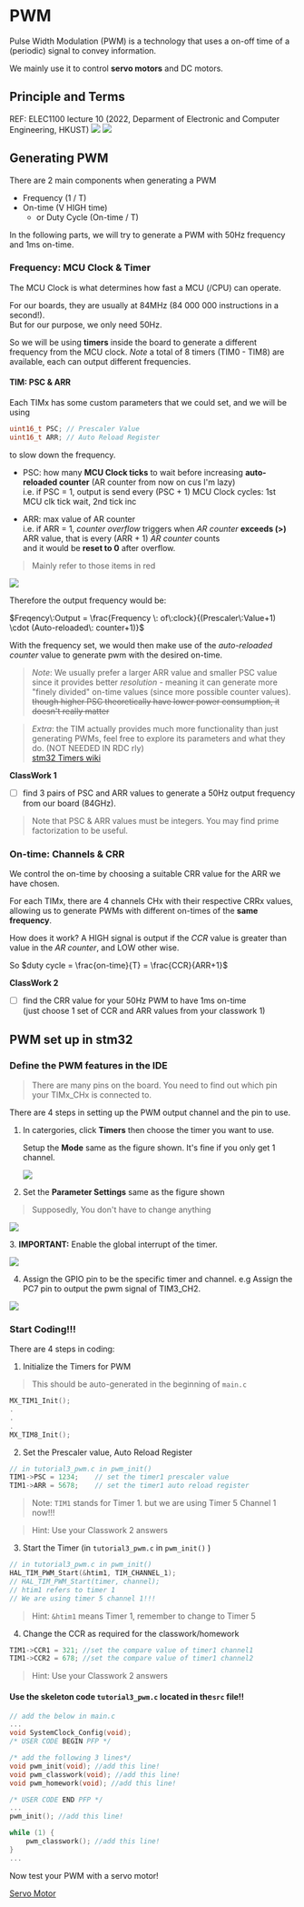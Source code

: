 # PWM
Pulse Width Modulation (PWM) is a technology that uses a on-off time of a (periodic) signal to convey information.

We mainly use it to control **servo motors** and DC motors.

## Principle and Terms
REF: ELEC1100 lecture 10 (2022, Deparment of Electronic and Computer Engineering, HKUST) ![](https://i.imgur.com/jnZB3Kd.jpg) ![](https://i.imgur.com/7Iyfnpg.jpg)

## Generating PWM
There are 2 main components when generating a PWM
- Frequency (1 / T)
- On-time (V HIGH time)
  - or Duty Cycle (On-time / T)

In the following parts, we will try to generate a PWM with 50Hz frequency and 1ms on-time.

### Frequency: MCU Clock & Timer 
The MCU Clock is what determines how fast a MCU (/CPU) can operate.

For our boards, they are usually at 84MHz (84 000 000 instructions in a second!).\
But for our purpose, we only need 50Hz.

So we will be using **timers** inside the board to generate a different frequency from the MCU clock.
*Note* a total of 8 timers (TIM0 - TIM8) are available, each can output different frequencies.

#### TIM: PSC & ARR
Each TIMx has some custom parameters that we could set, and we will be using
```c
uint16_t PSC; // Prescaler Value
uint16_t ARR; // Auto Reload Register
```
to slow down the frequency.

- PSC: how many **MCU Clock ticks** to wait before increasing **auto-reloaded counter** (AR counter from now on cus I'm lazy)\
  i.e. if PSC = 1, output is send every (PSC + 1) MCU Clock cycles: 1st MCU clk tick wait, 2nd tick inc
  
- ARR: max value of AR counter\
  i.e. if ARR = 1, *counter overflow* triggers when *AR counter* **exceeds (>)** ARR value, that is every (ARR + 1) *AR counter* counts\
  and it would be **reset to 0** after overflow.

>Mainly refer to those items in red
>
![](https://imgur.com/YF8xjhF.png)

Therefore the output frequency would be:

$Freqency\:Output = \frac{Frequency \: of\:clock}{(Prescaler\:Value+1) \cdot (Auto-reloaded\: counter+1)}$

With the frequency set, we would then make use of the *auto-reloaded counter* value to generate pwm with the desired on-time.

> *Note*: We usually prefer a larger ARR value and smaller PSC value since it provides better *resolution* - meaning it can generate more "finely divided" on-time values (since more possible counter values). ~~though higher PSC theoretically have lower power consumption, it doesn't really matter~~

> *Extra*: the TIM actually provides much more functionality than just generating PWMs, feel free to explore its parameters and what they do. (NOT NEEDED IN RDC rly)\
[stm32 Timers wiki](https://wiki.st.com/stm32mcu/wiki/Getting_started_with_TIM)

**ClassWork 1**
- [ ] find 3 pairs of PSC and ARR values to generate a 50Hz output frequency from our board (84GHz).

> Note that PSC & ARR values must be integers.
> You may find prime factorization to be useful.

### On-time: Channels & CRR
We control the on-time by choosing a suitable CRR value for the ARR we have chosen.

For each TIMx, there are 4 channels CHx with their respective CRRx values, allowing us to generate PWMs with different on-times of the **same frequency**.

How does it work? A HIGH signal is output if the *CCR* value is greater than value in the *AR counter*, and LOW other wise.

So $duty cycle = \frac{on-time}{T} = \frac{CCR}{ARR+1}$

**ClassWork 2**
- [ ] find the CRR value for your 50Hz PWM to have 1ms on-time\
      (just choose 1 set of CCR and ARR values from your classwork 1)

## PWM set up in stm32

### Define the PWM features in the IDE

> There are many pins on the board. You need to find out which pin your TIMx_CHx is connected to.

There are 4 steps in setting up the PWM output channel and the pin to use.

1. In catergories, click **Timers** then choose the timer you want to use.

   Setup the **Mode** same as the figure shown. It's fine if you only get 1 channel.

   ![](https://i.imgur.com/53oLWQH.png)
2. Set the **Parameter Settings** same as the figure shown

> Supposedly, You don't have to change anything

![](https://i.imgur.com/aNtON0o.png)&#x20;

3\. **IMPORTANT:** Enable the global interrupt of the timer.

![](https://i.imgur.com/z2MDit3.png)

4. Assign the GPIO pin to be the specific timer and channel. e.g Assign the PC7 pin to output the pwm signal of TIM3\_CH2.

![](https://i.imgur.com/MzvaMDI.png)


### Start Coding!!!

There are 4 steps in coding:

1. Initialize the Timers for PWM

> This should be auto-generated in the beginning of `main.c`

```c
MX_TIM1_Init();
.
.
.
MX_TIM8_Init();
```

2. Set the Prescaler value, Auto Reload Register

```c
// in tutorial3_pwm.c in pwm_init()
TIM1->PSC = 1234;    // set the timer1 prescaler value
TIM1->ARR = 5678;    // set the timer1 auto reload register
```

> Note: `TIM1` stands for Timer 1. but we are using Timer 5 Channel 1 now!!!

> Hint: Use your Classwork 2 answers

3. Start the Timer (in `tutorial3_pwm.c` in `pwm_init()` )

```c
// in tutorial3_pwm.c in pwm_init()
HAL_TIM_PWM_Start(&htim1, TIM_CHANNEL_1); 
// HAL_TIM_PWM_Start(timer, channel);
// htim1 refers to timer 1
// We are using timer 5 channel 1!!!
```

> Hint:  `&htim1` means Timer 1, remember to change to Timer 5

4. Change the CCR as required for the classwork/homework

```c
TIM1->CCR1 = 321; //set the compare value of timer1 channel1
TIM1->CCR2 = 678; //set the compare value of timer1 channel2
```

> Hint: Use your Classwork 2 answers

#### Use the skeleton code `tutorial3_pwm.c` located in the`src` file!!

```c
// add the below in main.c
...
void SystemClock_Config(void);
/* USER CODE BEGIN PFP */

/* add the following 3 lines*/
void pwm_init(void); //add this line!
void pwm_classwork(void); //add this line!
void pwm_homework(void); //add this line!

/* USER CODE END PFP */
...
pwm_init(); //add this line!

while (1) {
    pwm_classwork(); //add this line!
}   
...
```

Now test your PWM with a servo motor!

[Servo Motor](PWM_Servo.md#connections)
